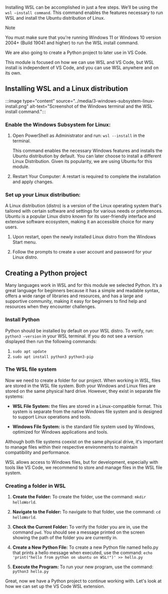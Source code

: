 Installing WSL can be accomplished in just a few steps. We’ll be using the `wsl –install command`. This command enables the features necessary to run WSL and install the Ubuntu distribution of Linux. 

> [!NOTE]
> You must make sure that you're running Windows 11 or Windows 10 version 2004+ (Build 19041 and higher) to run the WSL install command.

We are also going to create a Python project to later use in VS Code.

This module is focused on how we can use WSL and VS Code, but WSL install is independent of VS Code, and you can use WSL anywhere and on its own. 

## Installing WSL and a Linux distribution 

:::image type="content" source="../media/3-windows-subsystem-linux-install.png" alt-text="Screenshot of the Windows terminal and the WSL install command.":::

### Enable the Windows Subsystem for Linux: 

1. Open PowerShell as Administrator and run: `wsl --install` in the terminal.

    This command enables the necessary Windows features and installs the Ubuntu distribution by default. You can later choose to install a different Linux Distribution. Given its popularity, we are using Ubuntu for this module.  

2. Restart Your Computer: A restart is required to complete the installation and apply changes. 

### Set up your Linux distribution: 

A Linux distribution (distro) is a version of the Linux operating system that's tailored with certain software and settings for various needs or preferences. Ubuntu is a popular Linux distro known for its user-friendly interface and extensive software ecosystem, making it an accessible choice for many users. 

1. Upon restart, open the newly installed Linux distro from the Windows Start menu. 

2. Follow the prompts to create a user account and password for your Linux distro. 

## Creating a Python project

Many languages work in WSL and for this module we selected Python. It’s a great language for beginners because it has a simple and readable syntax, offers a wide range of libraries and resources, and has a large and supportive community, making it easy for beginners to find help and resources when they encounter challenges. 

### Install Python 

Python should be installed by default on your WSL distro. To verify, run: `python3 –version` in your WSL terminal. If you do not see a version displayed then run the following commands: 

1. `sudo apt update`
2. `sudo apt install python3 python3-pip` 

### The WSL file system 

Now we need to create a folder for our project. When working in WSL, files are stored in the WSL file system. Both your Windows and Linux files are stored on the same physical hard drive. However, they exist in separate file systems: 

- **WSL File System:** the files are stored in a Linux-compatible format. This system is separate from the native Windows file system and is designed to support Linux operations and tools. 

- **Windows File System:** is the standard file system used by Windows, optimized for Windows applications and tools. 
 
Although both file systems coexist on the same physical drive, it's important to manage files within their respective environments to maintain compatibility and performance. 

WSL allows access to Windows files, but for development, especially with tools like VS Code, we recommend to store and manage files in the WSL file system. 

### Creating a folder in WSL 

1. **Create the Folder:** To create the folder, use the command: `mkdir helloWorld`. 

2. **Navigate to the Folder:** To navigate to that folder, use the command: `cd helloWorld`.

3. **Check the Current Folder:** To verify the folder you are in, use the command `pwd`. You should see a message printed on the screen showing the path of the folder you are currently in. 

4. **Create a New Python File:** To create a new Python file named hello.py that prints a hello message when executed, use the command: `echo 'print("hello from python on ubuntu on WSL!")' >> hello.py` 

5. **Execute the Program:** To run your new program, use the command: `python3 hello.py`

Great, now we have a Python project to continue working with. Let's look at how we can set up the VS Code WSL extension.